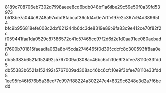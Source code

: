 8189c708706eb7302d7598aeee8cd6bdb048bf1a6dbe29c59e50f0a39fd53973
b518be7a044c8248a97cdbf8fabcaf36cfd4c0e7d1fe197e2c367c94d38965f4
bfc9b956818efe008c2dbf621244b6dc3de8319e89b9fa83c9e412ce70f82f2c
f059441faa1da0529c87586572c41c57465cc97f2d6d2e1d0aa91ee080aebada
f7600b701815faeadfa063a8b45cda2746465f0d395cdcfc8c300593ff8aa0e6
db55383b6521a152492a5767009ad308ac46bc6cfc10e9f3bfee78110e33fdd5
db55383b6521a152492a5767009ad308ac46bc6cfc10e9f3bfee78110e33fdd5
1ee95fc46f676b5a38ed77c997ff88224a302247e448329c6248e3d2a7f6bedd
